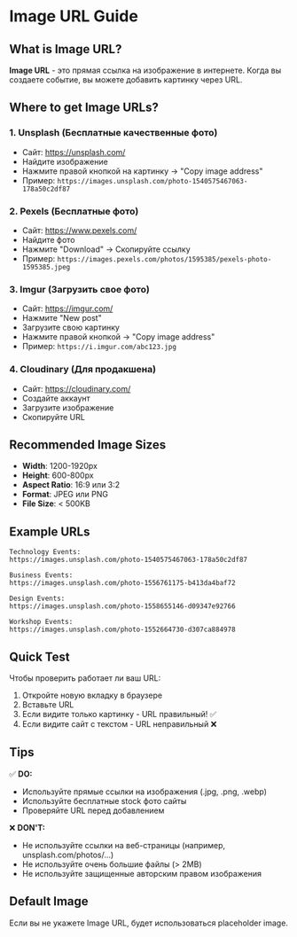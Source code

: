 # Image URL Guide

## What is Image URL?

**Image URL** - это прямая ссылка на изображение в интернете. Когда вы создаете событие, вы можете добавить картинку через URL.

## Where to get Image URLs?

### 1. **Unsplash** (Бесплатные качественные фото)
- Сайт: https://unsplash.com/
- Найдите изображение
- Нажмите правой кнопкой на картинку → "Copy image address"
- Пример: `https://images.unsplash.com/photo-1540575467063-178a50c2df87`

### 2. **Pexels** (Бесплатные фото)
- Сайт: https://www.pexels.com/
- Найдите фото
- Нажмите "Download" → Скопируйте ссылку
- Пример: `https://images.pexels.com/photos/1595385/pexels-photo-1595385.jpeg`

### 3. **Imgur** (Загрузить свое фото)
- Сайт: https://imgur.com/
- Нажмите "New post"
- Загрузите свою картинку
- Нажмите правой кнопкой → "Copy image address"
- Пример: `https://i.imgur.com/abc123.jpg`

### 4. **Cloudinary** (Для продакшена)
- Сайт: https://cloudinary.com/
- Создайте аккаунт
- Загрузите изображение
- Скопируйте URL

## Recommended Image Sizes

- **Width**: 1200-1920px
- **Height**: 600-800px
- **Aspect Ratio**: 16:9 или 3:2
- **Format**: JPEG или PNG
- **File Size**: < 500KB

## Example URLs

```
Technology Events:
https://images.unsplash.com/photo-1540575467063-178a50c2df87

Business Events:
https://images.unsplash.com/photo-1556761175-b413da4baf72

Design Events:
https://images.unsplash.com/photo-1558655146-d09347e92766

Workshop Events:
https://images.unsplash.com/photo-1552664730-d307ca884978
```

## Quick Test

Чтобы проверить работает ли ваш URL:
1. Откройте новую вкладку в браузере
2. Вставьте URL
3. Если видите только картинку - URL правильный! ✅
4. Если видите сайт с текстом - URL неправильный ❌

## Tips

✅ **DO:**
- Используйте прямые ссылки на изображения (.jpg, .png, .webp)
- Используйте бесплатные stock фото сайты
- Проверяйте URL перед добавлением

❌ **DON'T:**
- Не используйте ссылки на веб-страницы (например, unsplash.com/photos/...)
- Не используйте очень большие файлы (> 2MB)
- Не используйте защищенные авторским правом изображения

## Default Image

Если вы не укажете Image URL, будет использоваться placeholder image.
